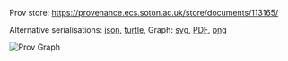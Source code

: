 
Prov store: https://provenance.ecs.soton.ac.uk/store/documents/113165/

Alternative serialisations: [json](https://provenance.ecs.soton.ac.uk/store/documents/113165.json), [turtle](https://provenance.ecs.soton.ac.uk/store/documents/113165.ttl),
Graph: [svg](https://provenance.ecs.soton.ac.uk/store/documents/113165.svg), [PDF](https://provenance.ecs.soton.ac.uk/store/documents/113165.pdf), [png](https://provenance.ecs.soton.ac.uk/store/documents/113165.png)

![Prov Graph](https://provenance.ecs.soton.ac.uk/store/documents/113165.png)

        